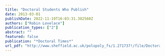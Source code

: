 ```yaml
---
title: "Doctoral Students Who Publish"
date: 2013-03-01
publishDate: 2022-11-19T16:03:31.382560Z
authors: ["Robin Lovelace"]
publication_types: ["2"]
abstract: ""
featured: false
publication: "*Doctoral Times*"
url_pdf: "http://www.sheffield.ac.uk/polopoly_fs/1.271737!/file/DoctoralTimes-Spring2013.pdf"
---
```



